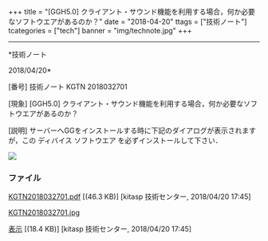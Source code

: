 ﻿+++
title = "[GGH5.0] クライアント・サウンド機能を利用する場合，何か必要なソフトウエアがあるのか？"
date = "2018-04-20"
ttags = ["技術ノート"]
tcategories = ["tech"]
banner = "img/technote.jpg"
+++

-----------------------------------------------------------------------------------------------------------------------------

*技術ノート

2018/04/20*


[番号]
技術ノート KGTN 2018032701

[現象]
[GGH5.0]
クライアント・サウンド機能を利用する場合，何か必要なソフトウエアがあるのか？

[説明]
サーバーへGGをインストールする時に下記のダイアログが表示されますが，この
ディバイス ソフトウエア を必ずインストールして下さい．

![](http://techreport.kitasp.net/attachments/download/4007/KGTN2018032701.jpg)


### ファイル

 
 


[KGTN2018032701.pdf](http://techreport.kitasp.net/attachments/download/4006/KGTN2018032701.pdf)
 [(46.3 KB)] [kitasp 技術センター, 2018/04/20
17:45]

[KGTN2018032701.jpg](http://techreport.kitasp.net/attachments/download/4007/KGTN2018032701.jpg)

[表示](http://techreport.kitasp.net/attachments/4007/KGTN2018032701.jpg "表示")
 [(18.4 KB)] [kitasp 技術センター, 2018/04/20
17:45]


 


 

